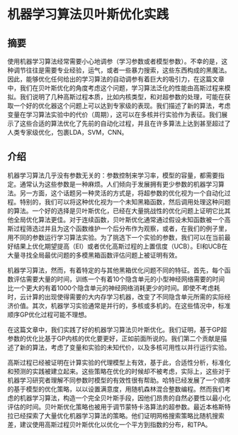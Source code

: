 # 机器学习算法贝叶斯优化实践
## 摘要
使用机器学习算法经常需要小心地调参（学习参数或者模型参数）。不幸的是，这种调节往往是需要专业经验，运气，或者一些暴力搜索，这些东西构成的黑魔法。因此，能够优化任何给出的学习算法的自动调参有着巨大的吸引力，在这篇文章中，我们在贝叶斯优化的角度考虑这个问题，学习算法泛化的性能由高斯过程来模拟。我们说明了几种高斯过程本质，比如内核类型，和对超参数的处理，可能在获取一个好的优化器这个问题上可以达到专家级的表现。我们描述了新的算法，考虑变量在学习算法实验中的代价（周期），这可以在多核并行实验作为表征。我们展示了这些合适的算法优化了先前的自动化过程，并且在许多算法上达到甚至超过了人类专家级优化，包裹LDA，SVM，CNN。
## 介绍
机器学习算法几乎没有参数无关的：参数控制来学习率，模型的容量，都需要指定。通常认为这些参数是一种麻烦。人们倾向于发展拥有更少参数的机器学习算法。另一方面，这个话题另一种灵活的方式是，将超参数的优化视为一个自动化过程。特别的，我们可以将这种优化视为一个未知黑箱函数，然后调用处理这种问题的算法。一个好的选择是贝叶斯优化，已经在大量挑战性的优化问题上证明它比其他全局优化算法更佳。对于连续函数，贝叶斯优化通常通过假设未知函数被一个高斯过程筛选过并且为这个函数维护一个后分布作为观察，或者，在我们的例子里，用不同的参数运行学习算法实验。为了挑选下一个实验的参数，我们可以在当前最好结果上优化期望提高（EI）或者优化高斯过程的上置信度（UCB）。EI和UCB在大量寻找全局最优问题的多模黑箱函数评估问题上被证明有效。

机器学习算法，然而，有着特定的与其他黑箱优化问题不同的特征。首先，每个函数评估需要大量的时间，训练一个有着10个隐含单元的小型神经网络需要的时间比一个更大的有着1000个隐含单元的神经网络消耗更少的时间。即使不考虑耗时，云计算的出现使得需要的大内存学习机器，改变了不同隐含单元所需的实际经济价值。其次，机器学习实验通常是并行的，多核或多机的。在这些情况中，标准顺序GP优化过程可能不理想。

在这篇文章中，我们实践了好的机器学习算法贝叶斯优化。我们证明，基于GP超参数的优化比基于GP内核的优化要更好，正如前面所说的。我们第二个贡献是描述了新的算法，考虑了变量和实验的未知代价，以及多核可用性以并行运行实验。

高斯过程已经被证明在计算实验的代理模型上有效，基于此，合适性分析，标准化和预测的实践被建立起来。这些策略在优化的时候却不被考虑，实际上，这些对于机器学习研究者理解不同参数时模型的有效性很有帮助。哈特已经发展了一个顺序的基于模型的优化策略，以以设置满意度，用随机森林混合整数编程。然而我们考虑的机器学习算法，构造一个完全贝叶斯手段，因他们昂贵的自然必要性以最小化评估的时间。贝叶斯优化策略也被用于调节蒙特卡洛算法的超参数。最近本格斯特拉已经探索了大量优化机器学习算法的策略。他们证明网格搜索策略比随机搜索差，建议使用高斯过程贝叶斯优化以优化一个平方到指数的分布，和TPA。
